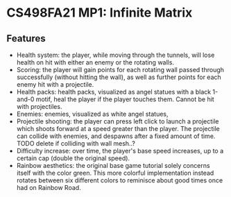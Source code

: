 # CS498FA21 MP1: Infinite Matrix

## Features

- Health system: the player, while moving through the tunnels, will lose health on hit with either an enemy or the rotating walls.
- Scoring: the player will gain points for each rotating wall passed through successfully (without hitting the wall), as well as further points for each enemy hit with a projectile.
- Health packs: health packs, visualized as angel statues with a black 1-and-0 motif, heal the player if the player touches them. Cannot be hit with projectiles.
- Enemies: enemies, visualized as white angel statues, 
- Projectile shooting: the player can press left click to launch a projectile which shoots forward at a speed greater than the player. The projectile can collide with enemies, and despawns after a fixed amount of time. TODO delete if colliding with wall mesh..?
- Difficulty increase: over time, the player's base speed increases, up to a certain cap (double the original speed).
- Rainbow aesthetics: the original base game tutorial solely concerns itself with the color green. This more colorful implementation instead rotates between six different colors to reminisce about good times once had on Rainbow Road.